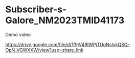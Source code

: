 # Subscriber-s-Galore_NM2023TMID41173

Demo video

https://drive.google.com/file/d/1f9jV49IWPjTUqNsIvkQSQ-OpN_VGWXXW/view?usp=share_link
